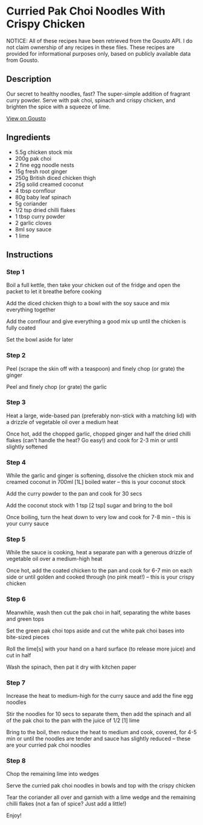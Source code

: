#  Curried Pak Choi Noodles With Crispy Chicken

NOTICE: All of these recipes have been retrieved from the Gousto API. I do not claim ownership of any recipes in these files. These recipes are provided for informational purposes only, based on publicly available data from Gousto.

## Description

Our secret to healthy noodles, fast? The super-simple addition of fragrant curry powder. Serve with pak choi, spinach and crispy chicken, and brighten the spice with a squeeze of lime. 

[View on Gousto](https://www.gousto.co.uk/recipes/cookbook/curried-pak-choi-noodles-with-crispy-chicken)

## Ingredients

- 5.5g chicken stock mix
- 200g pak choi
- 2 fine egg noodle nests
- 15g fresh root ginger
- 250g British diced chicken thigh
- 25g solid creamed coconut
- 4 tbsp cornflour
- 80g baby leaf spinach
- 5g coriander
- 1/2 tsp dried chilli flakes
- 1 tbsp curry powder
- 2 garlic cloves
- 8ml soy sauce
- 1 lime

## Instructions


### Step 1

Boil a full kettle, then take your chicken out of the fridge and open the packet to let it breathe before cooking

Add the diced chicken thigh to a bowl with the soy sauce and mix everything together

Add the cornflour and give everything a good mix up until the chicken is fully coated

Set the bowl aside for later


### Step 2

Peel (scrape the skin off with a teaspoon) and finely chop (or grate) the ginger

Peel and finely chop (or grate) the garlic


### Step 3

Heat a large, wide-based pan (preferably non-stick with a matching lid) with a drizzle of vegetable oil over a medium heat

Once hot, add the chopped garlic, chopped ginger and half the dried chilli flakes (can't handle the heat? Go easy!) and cook for 2-3 min or until slightly softened


### Step 4

While the garlic and ginger is softening, dissolve the chicken stock mix and creamed coconut in 700ml <span class="text-danger">[1L]</span> boiled water – this is your coconut stock

Add the curry powder to the pan and cook for 30 secs

Add the coconut stock with 1 tsp <span class="text-danger">[2 tsp]</span> sugar and bring to the boil

Once boiling, turn the heat down to very low and cook for 7-8 min – this is your curry sauce


### Step 5

While the sauce is cooking, heat a separate pan with a generous drizzle of vegetable oil over a medium-high heat

Once hot, add the coated chicken to the pan and cook for 6-7 min on each side or until golden and cooked through (no pink meat!) – this is your crispy chicken


### Step 6

Meanwhile, wash then cut the pak choi in half, separating the white bases and green tops

Set the green pak choi tops aside and cut the white pak choi bases into bite-sized pieces

Roll the lime<span class="text-danger">[s]</span> with your hand on a hard surface (to release more juice) and cut in half

Wash the spinach, then pat it dry with kitchen paper


### Step 7

Increase the heat to medium-high for the curry sauce and add the fine egg noodles

Stir the noodles for 10 secs to separate them, then add the spinach and all of the pak choi to the pan with the juice of 1/2 <span class="text-danger">[1] </span>lime

Bring to the boil, then reduce the heat to medium and cook, covered, for 4-5 min or until the noodles are tender and sauce has slightly reduced – these are your curried pak choi noodles

### Step 8

Chop the remaining lime into wedges

Serve the curried pak choi noodles in bowls and top with the crispy chicken

Tear the coriander all over and garnish with a lime wedge and the remaining chilli flakes (not a fan of spice? Just add a little!)

Enjoy!

